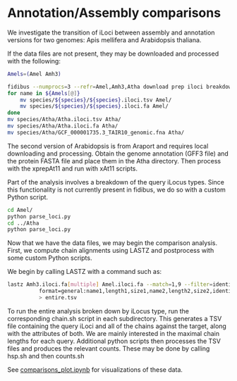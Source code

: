 # Annotation/Assembly comparisons

We investigate the transition of iLoci between assembly and annotation versions for two genomes: Apis mellifera and Arabidopsis thaliana. 

If the data files are not present, they may be downloaded and processed with the following:

```bash
Amels=(Amel Amh3)

fidibus --numprocs=3 --refr=Amel,Amh3,Atha download prep iloci breakdown stats
for name in ${Amels[@]}
    mv species/${species}/${species}.iloci.tsv Amel/ 
    mv species/${species}/${species}.iloci.fa Amel/
done
mv species/Atha/Atha.iloci.tsv Atha/
mv species/Atha/Atha.iloci.fa Atha/
mv species/Atha/GCF_000001735.3_TAIR10_genomic.fna Atha/
```
The second version of Arabidopsis is from Araport and requires local downloading and processing. 
Obtain the genome annotation (GFF3 file) and the protein FASTA file and place them in the Atha directory. Then process with the xprepAt11 and run with xAt11 scripts. 

Part of the analysis involves a breakdown of the query iLocus types. Since this functionality is not currently present in fidibus, we do so with a custom Python script.

```bash
cd Amel/
python parse_loci.py
cd ../Atha
python parse_loci.py
```

Now that we have the data files, we may begin the comparison analysis. First, we compute chain alignments using LASTZ and postprocess with some custom 
Python scripts. 

We begin by calling LASTZ with a command such as:
```bash
lastz Amh3.iloci.fa[multiple] Amel.iloci.fa --match=1,9 --filter=identity:95 --chain \
		  format=general:name1,length1,size1,name2,length2,size2,identity,nmatch \
		  > entire.tsv
```
To run the entire analysis broken down by iLocus type, run the corresponding chain.sh script in each subdirectory. 
This generates a TSV file containing the query iLoci and all of the chains against the target, along with the attributes of both. We are mainly interested in the maximal chain lengths for each query. Additional python scripts 
then processes the TSV files and produces the relevant counts. These may be done by calling hsp.sh and then counts.sh

See [comparisons_plot.ipynb](https://github.com/timlai4/IntervalLoci/blob/comparisons/compare/comparison_plots.ipynb) for visualizations of these data.
